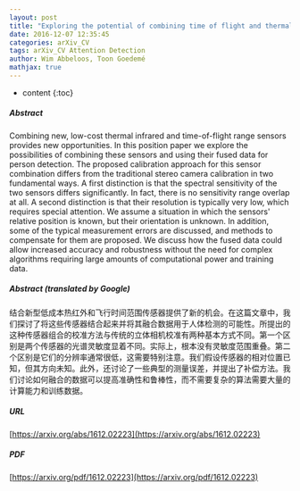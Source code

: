 ```yaml
---
layout: post
title: "Exploring the potential of combining time of flight and thermal infrared cameras for person detection"
date: 2016-12-07 12:35:45
categories: arXiv_CV
tags: arXiv_CV Attention Detection
author: Wim Abbeloos, Toon Goedemé
mathjax: true
---
```


* content
{:toc}

##### Abstract
Combining new, low-cost thermal infrared and time-of-flight range sensors provides new opportunities. In this position paper we explore the possibilities of combining these sensors and using their fused data for person detection. The proposed calibration approach for this sensor combination differs from the traditional stereo camera calibration in two fundamental ways. A first distinction is that the spectral sensitivity of the two sensors differs significantly. In fact, there is no sensitivity range overlap at all. A second distinction is that their resolution is typically very low, which requires special attention. We assume a situation in which the sensors' relative position is known, but their orientation is unknown. In addition, some of the typical measurement errors are discussed, and methods to compensate for them are proposed. We discuss how the fused data could allow increased accuracy and robustness without the need for complex algorithms requiring large amounts of computational power and training data.

##### Abstract (translated by Google)
结合新型低成本热红外和飞行时间范围传感器提供了新的机会。在这篇文章中，我们探讨了将这些传感器结合起来并将其融合数据用于人体检测的可能性。所提出的这种传感器组合的校准方法与传统的立体相机校准有两种基本方式不同。第一个区别是两个传感器的光谱灵敏度显着不同。实际上，根本没有灵敏度范围重叠。第二个区别是它们的分辨率通常很低，这需要特别注意。我们假设传感器的相对位置已知，但其方向未知。此外，还讨论了一些典型的测量误差，并提出了补偿方法。我们讨论如何融合的数据可以提高准确性和鲁棒性，而不需要复杂的算法需要大量的计算能力和训练数据。

##### URL
[https://arxiv.org/abs/1612.02223](https://arxiv.org/abs/1612.02223)

##### PDF
[https://arxiv.org/pdf/1612.02223](https://arxiv.org/pdf/1612.02223)

